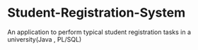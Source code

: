 # Student-Registration-System
An application to perform typical student registration tasks in a university(Java , PL/SQL)
